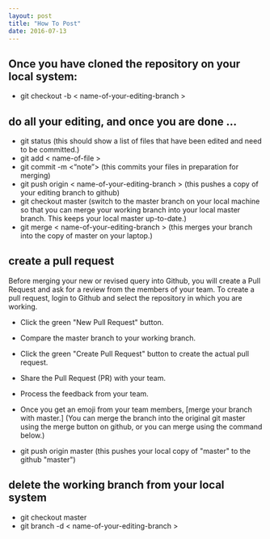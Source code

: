 ```yaml
---
layout: post
title: "How To Post"
date: 2016-07-13
---
```


Once you have cloned the repository on your local system:
---------------------------------------------------------

- git checkout -b < name-of-your-editing-branch >

do all your editing, and once you are done ... 
----------------------------------------------

- git status
(this should show a list of files that have been edited and need to be committed.)
- git add < name-of-file >
- git commit -m <“note”>
(this commits your files in preparation for merging)
- git push origin < name-of-your-editing-branch >
(this pushes a copy of your editing branch to github)
- git checkout master
(switch to the master branch on your local machine so that you can merge your working branch into your local master branch. This keeps your local master up-to-date.)
- git merge < name-of-your-editing-branch >
(this merges your branch into the copy of master on your laptop.)

create a pull request
------------------------
Before merging your new or revised query into Github, you will create a Pull Request and ask for a review from the members of your team. To create a pull request, login to Github and select the repository in which you are working.

- Click the green "New Pull Request" button.
- Compare the master branch to your working branch.
- Click the green "Create Pull Request" button to create the actual pull request.
- Share the Pull Request (PR) with your team.
- Process the feedback from your team.
- Once you get an emoji from your team members, [merge your branch with master.]
(You can merge the branch into the original git master using the merge button on github, or you can merge using the command below.)

- git push origin master
(this pushes your local copy of "master" to the github "master")

delete the working branch from your local system
------------------------------------------------

- git checkout master
- git branch -d < name-of-your-editing-branch >